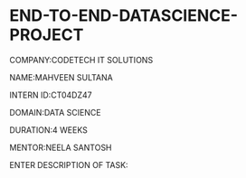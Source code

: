 # END-TO-END-DATASCIENCE-PROJECT

COMPANY:CODETECH IT SOLUTIONS

NAME:MAHVEEN SULTANA

INTERN ID:CT04DZ47

DOMAIN:DATA SCIENCE

DURATION:4 WEEKS

MENTOR:NEELA SANTOSH

ENTER DESCRIPTION OF TASK:
